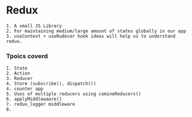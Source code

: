 # Redux

    1. A small JS Library
    2. For maintaining medium/large amount of states globally in our app
    3. useContext + useRudecer hook ideas will help us to understand redux.

### Tpoics coverd
    1. State
    2. Action
    3. Reducer
    4. Store (subscribe(), dispatch())
    4. counter app
    5. Uses of multiple reducers using comineReducers()
    6. applyMiddlewaare()
    7. redux_logger middleware
    8.